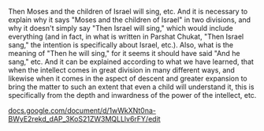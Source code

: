 Then Moses and the children of Israel will sing, etc. And it is necessary to explain why it says "Moses and the children of Israel" in two divisions, and why it doesn't simply say "Then Israel will sing," which would include everything (and in fact, in what is written in Parshat Chukat, "Then Israel sang," the intention is specifically about Israel, etc.). Also, what is the meaning of "Then he will sing," for it seems it should have said "And he sang," etc. And it can be explained according to what we have learned, that when the intellect comes in great division in many different ways, and likewise when it comes in the aspect of descent and greater expansion to bring the matter to such an extent that even a child will understand it, this is specifically from the depth and inwardness of the power of the intellect, etc.

[docs.google.com/document/d/1wWkXNt0na-BWyE2rekd\_dAP\_3KoS21ZW3MQLLlv6rFY/edit](https://docs.google.com/document/d/1wWkXNt0na-BWyE2rekd_dAP_3KoS21ZW3MQLLlv6rFY/edit)
